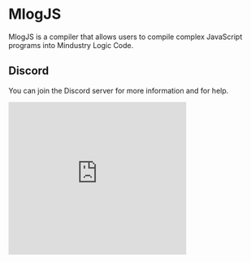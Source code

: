 # MlogJS

MlogJS is a compiler that allows users to compile complex JavaScript programs into Mindustry Logic Code.

## Discord

You can join the Discord server for more information and for help.

<iframe src="https://discord.com/widget?id=841105039211888710&theme=dark" width="350" height="300" allowtransparency="true" frameborder="0" sandbox="allow-popups allow-popups-to-escape-sandbox allow-same-origin allow-scripts"></iframe>
